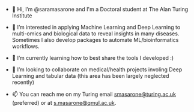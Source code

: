 - 👋 Hi, I’m @saramasarone and I'm a Doctoral student at The Alan Turing Institute

- 👀 I’m interested in applying Machine Learning and Deep Learning to multi-omics and biological data to reveal insights in many diseases. Sometimes I also develop packages to automate ML/bioinformatics workflows.
 
- 🌱 I’m currently learning how to best share the tools I developed :)

- 🏩 I’m looking to collaborate on medical/health projects involing Deep Learning and tabular data (this area has been largely neglected recently)

- 📫 You can reach me on my Turing email smasarone@turing.ac.uk (preferred) or at s.masarone@qmul.ac.uk.


<!---
saramasarone/saramasarone is a ✨ special ✨ repository because its `README.md` (this file) appears on your GitHub profile.
You can click the Preview link to take a look at your changes.
--->
